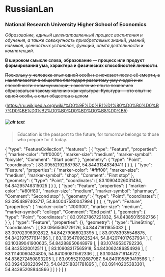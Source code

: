 # RussianLan
### National Research University Higher School of Economics

_Образова́ние, единый целенаправленный процесс воспитания и обучения, а также совокупность приобретаемых знаний, умений, навыков, ценностных установок, функций, опыта деятельности и компетенций_.

__В широком смысле слова, образование — процесс или продукт формирования ума, характера и физических способностей личности__.

~~Поскольку у человека опыт одной особи не исчезает после её смерти, а накапливается в обществе благодаря развитому уму людей и их способности к коммуникации, накопление опыта позволило образоваться такому явлению как культура. Культура — это опыт не одной особи, а опыт общества в целом~~

(https://ru.wikipedia.org/wiki/%D0%9E%D0%B1%D1%80%D0%B0%D0%B7%D0%BE%D0%B2%D0%B0%D0%BD%D0%B8%D0%B5)

##### ![alt text](https://image.mel.fm/i/d/dKiYat2gSv/590.png "New ideas")



> Education is the passport to the future, for tomorrow belongs to those who prepare for it today.

{
  "type": "FeatureCollection",
  "features": [
    {
      "type": "Feature",
      "properties": {
        "marker-color": "#ff0000",
        "marker-size": "medium",
        "marker-symbol": "bicycle",
        "Comment": "Start point"
      },
      "geometry": {
        "type": "Point",
        "coordinates": [
          83.09552192687987,
          54.84431348349411
        ]
      }
    },
    {
      "type": "Feature",
      "properties": {
        "marker-color": "#ffff00",
        "marker-size": "medium",
        "marker-symbol": "shop",
        "Comment": "First stop"
      },
      "geometry": {
        "type": "Point",
        "coordinates": [
          83.10904026031494,
          54.84295746315025
        ]
      }
    },
    {
      "type": "Feature",
      "properties": {
        "marker-color": "#80ff80",
        "marker-size": "medium",
        "marker-symbol": "pharmacy",
        "Comment": "Second stop"
      },
      "geometry": {
        "type": "Point",
        "coordinates": [
          83.0954897403717,
          54.840047580047994
        ]
      }
    },
    {
      "type": "Feature",
      "properties": {
        "marker-color": "#00ff00",
        "marker-size": "medium",
        "marker-symbol": "college",
        "Comment": "End point"
      },
      "geometry": {
        "type": "Point",
        "coordinates": [
          83.09127867221832,
          54.84385015592756
        ]
      }
    },
    {
      "type": "Feature",
      "properties": {},
      "geometry": {
        "type": "LineString",
        "coordinates": [
          [
            83.0956506729126,
            54.84471811855032
          ],
          [
            83.09702396392822,
            54.84279066023395
          ],
          [
            83.09783935546875,
            54.842197577614186
          ],
          [
            83.10354709625244,
            54.842074017637934
          ],
          [
            83.10389041900635,
            54.84288950648979
          ],
          [
            83.10749530792236,
            54.8435320012511
          ],
          [
            83.10908317565918,
            54.843062486854926
          ],
          [
            83.11140060424805,
            54.841060811562336
          ],
          [
            83.10045719146727,
            54.836272450893205
          ],
          [
            83.09552192687987,
            54.840195859419566
          ],
          [
            83.09243202209473,
            54.842518831781895
          ],
          [
            83.09140205383301,
            54.84395208844866
          ]
        ]
      }
    }
  ]
}
